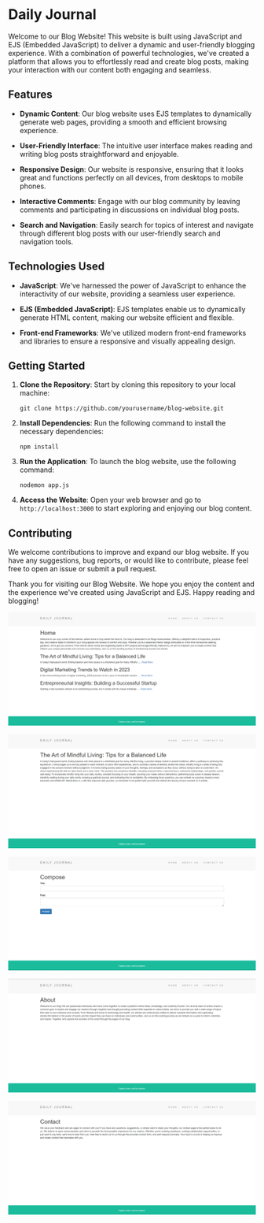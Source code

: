
# Daily Journal

Welcome to our Blog Website! This website is built using JavaScript and EJS (Embedded JavaScript) to deliver a dynamic and user-friendly blogging experience. With a combination of powerful technologies, we've created a platform that allows you to effortlessly read and create blog posts, making your interaction with our content both engaging and seamless.

## Features

- **Dynamic Content**: Our blog website uses EJS templates to dynamically generate web pages, providing a smooth and efficient browsing experience.

- **User-Friendly Interface**: The intuitive user interface makes reading and writing blog posts straightforward and enjoyable.

- **Responsive Design**: Our website is responsive, ensuring that it looks great and functions perfectly on all devices, from desktops to mobile phones.

- **Interactive Comments**: Engage with our blog community by leaving comments and participating in discussions on individual blog posts.

- **Search and Navigation**: Easily search for topics of interest and navigate through different blog posts with our user-friendly search and navigation tools.

## Technologies Used

- **JavaScript**: We've harnessed the power of JavaScript to enhance the interactivity of our website, providing a seamless user experience.

- **EJS (Embedded JavaScript)**: EJS templates enable us to dynamically generate HTML content, making our website efficient and flexible.

- **Front-end Frameworks**: We've utilized modern front-end frameworks and libraries to ensure a responsive and visually appealing design.

## Getting Started

1. **Clone the Repository**: Start by cloning this repository to your local machine:

   ```
   git clone https://github.com/yourusername/blog-website.git
   ```

2. **Install Dependencies**: Run the following command to install the necessary dependencies:

   ```
   npm install
   ```

3. **Run the Application**: To launch the blog website, use the following command:

   ```
   nodemon app.js
   ```

4. **Access the Website**: Open your web browser and go to `http://localhost:3000` to start exploring and enjoying our blog content.

## Contributing

We welcome contributions to improve and expand our blog website. If you have any suggestions, bug reports, or would like to contribute, please feel free to open an issue or submit a pull request.

Thank you for visiting our Blog Website. We hope you enjoy the content and the experience we've created using JavaScript and EJS. Happy reading and blogging!

![Home Page](https://github.com/Krips24/Blog-Website/blob/master/public/Screenshot%20(48).png)

![Home Page](https://github.com/Krips24/Blog-Website/blob/master/public/Screenshot%20(51).png)

![Home Page](https://github.com/Krips24/Blog-Website/blob/master/public/Screenshot%20(52).png)

![Home Page](https://github.com/Krips24/Blog-Website/blob/master/public/Screenshot%20(49).png)

![Home Page](https://github.com/Krips24/Blog-Website/blob/master/public/Screenshot%20(50).png)







